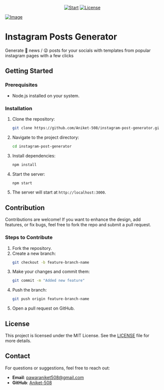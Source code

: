 <div align="center">

[![Start](https://img.shields.io/github/stars/Aniket-508/instagram-post-generator?color=yellow&style=flat&label=%E2%AD%90%20stars)](https://github.com/Aniket-508/instagram-post-generator/stargazers)
[![License](http://img.shields.io/:license-MIT-green.svg?style=flat)](https://github.com/Aniket-508/instagram-post-generator/blob/main/LICENSE)
</div>

[![Image](https://ik.imagekit.io/2oajjadqkz/1736702436128.jpg?updatedAt=1736702469615 "Instagram Posts Generator Front Page")](https://instagram-posts-generator.vercel.app/)

# Instagram Posts Generator

Generate 👊 news / 😜 posts for your socials with templates from popular instagram pages with a few clicks

## Getting Started

### Prerequisites

- Node.js installed on your system.

### Installation

1. Clone the repository:
   ```bash
   git clone https://github.com/Aniket-508/instagram-post-generator.git
   ```

2. Navigate to the project directory:
   ```bash
   cd instagram-post-generator
   ```

3. Install dependencies:
   ```bash
   npm install
   ```

4. Start the server:
   ```bash
   npm start
   ```

5. The server will start at `http://localhost:3000`.

## Contribution

Contributions are welcome! If you want to enhance the design, add features, or fix bugs, feel free to fork the repo and submit a pull request.

### Steps to Contribute

1. Fork the repository.
2. Create a new branch:
   ```bash
   git checkout -b feature-branch-name
   ```
3. Make your changes and commit them:
   ```bash
   git commit -m "Added new feature"
   ```
4. Push the branch:
   ```bash
   git push origin feature-branch-name
   ```
5. Open a pull request on GitHub.

## License

This project is licensed under the MIT License. See the [LICENSE](LICENSE) file for more details.

## Contact

For questions or suggestions, feel free to reach out:

- **Email**: pawaraniket508@gmail.com
- **GitHub**: [Aniket-508](https://github.com/Aniket-508)
